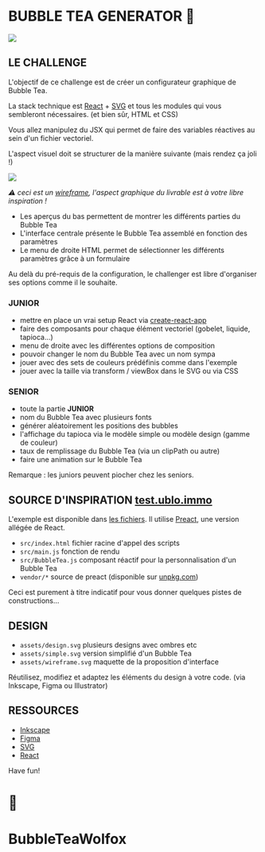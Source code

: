 # BUBBLE TEA GENERATOR 🧋

[![](https://test.ublo.immo/assets/design.svg)](https://test.ublo.immo)

## LE CHALLENGE

L'objectif de ce challenge est de créer un configurateur graphique de Bubble Tea.

La stack technique est [React](https://fr.reactjs.org) + [SVG](https://developer.mozilla.org/fr/docs/Web/SVG) et tous les modules qui vous sembleront nécessaires. (et bien sûr, HTML et CSS)

Vous allez manipulez du JSX qui permet de faire des variables réactives au sein d'un fichier vectoriel.

L'aspect visuel doit se structurer de la manière suivante (mais rendez ça joli !)

[![](https://test.ublo.immo/assets/wireframe.svg)](https://test.ublo.immo/assets/wireframe.svg)

_⚠️ ceci est un [wireframe](https://fr.wikipedia.org/wiki/Wireframe_\(design\)), l'aspect graphique du livrable est à votre libre inspiration !_

- Les aperçus du bas permettent de montrer les différents parties du Bubble Tea
- L'interface centrale présente le Bubble Tea assemblé en fonction des paramètres
- Le menu de droite HTML permet de sélectionner les différents paramètres grâce à un formulaire

Au delà du pré-requis de la configuration, le challenger est libre d'organiser ses options comme il le souhaite.

### JUNIOR

- mettre en place un vrai setup React via [create-react-app](https://fr.reactjs.org/docs/create-a-new-react-app.html)
- faire des composants pour chaque élément vectoriel (gobelet, liquide, tapioca...)
- menu de droite avec les différentes options de composition
- pouvoir changer le nom du Bubble Tea avec un nom sympa
- jouer avec des sets de couleurs prédéfinis comme dans l'exemple
- jouer avec la taille via transform / viewBox dans le SVG ou via CSS

### SENIOR

- toute la partie **JUNIOR**
- nom du Bubble Tea avec plusieurs fonts
- générer aléatoirement les positions des bubbles
- l'affichage du tapioca via le modèle simple ou modèle design (gamme de couleur)
- taux de remplissage du Bubble Tea (via un clipPath ou autre)
- faire une animation sur le Bubble Tea

Remarque : les juniors peuvent piocher chez les seniors.

## SOURCE D'INSPIRATION [test.ublo.immo](https://test.ublo.immo)

L'exemple est disponible dans [les fichiers](https://code.ublo.immo/ublo/bubbletea/-/tree/master/src). Il utilise [Preact](https://preactjs.com), une version allégée de React.

- `src/index.html` fichier racine d'appel des scripts
- `src/main.js` fonction de rendu
- `src/BubbleTea.js` composant réactif pour la personnalisation d'un Bubble Tea
- `vendor/*` source de preact (disponible sur [unpkg.com](https://unpkg.com))

Ceci est purement à titre indicatif pour vous donner quelques pistes de constructions...

## DESIGN

- `assets/design.svg` plusieurs designs avec ombres etc
- `assets/simple.svg` version simplifié d'un Bubble Tea
- `assets/wireframe.svg` maquette de la proposition d'interface

Réutilisez, modifiez et adaptez les éléments du design à votre code. (via Inkscape, Figma ou Illustrator)

## RESSOURCES

- [Inkscape](https://inkscape.org)
- [Figma](https://www.figma.com/)
- [SVG](https://developer.mozilla.org/fr/docs/Web/SVG)
- [React](https://fr.reactjs.org/docs/create-a-new-react-app.html)

Have fun!

# 🧋
# BubbleTeaWolfox
